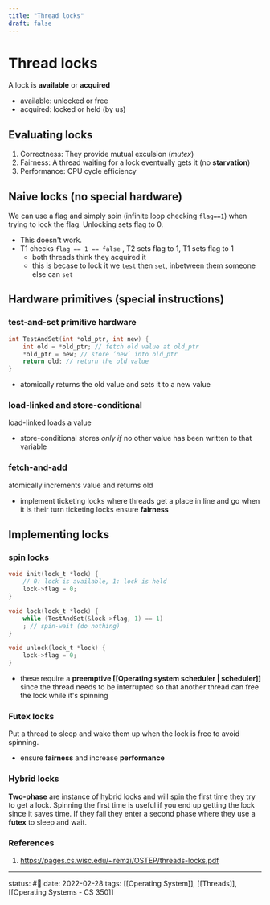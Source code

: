 ```yaml
---
title: "Thread locks"
draft: false
---
```

# Thread locks
A lock is **available** or **acquired**
- available: unlocked or free
- acquired: locked or held (by us)

## Evaluating locks
1. Correctness: They provide mutual exculsion (*mutex*)
2. Fairness: A thread waiting for a lock eventually gets it (no **starvation**)
3. Performance: CPU cycle efficiency

## Naive locks (no special hardware)
We can use a flag and simply spin (infinite loop checking `flag==1`) when trying to lock the flag. Unlocking sets flag to 0. 
- This doesn't work. 
- T1  checks `flag == 1 == false` , T2 sets flag to 1, T1 sets flag to 1
	- both threads think they acquired it
	- this is becase to lock it we `test` then `set`, inbetween them someone else can `set`

## Hardware primitives (special instructions)
### test-and-set primitive hardware
```c
int TestAndSet(int *old_ptr, int new) {
	int old = *old_ptr; // fetch old value at old_ptr
	*old_ptr = new; // store ’new’ into old_ptr
	return old; // return the old value
}
```
- atomically returns the old value and sets it to a new value

### load-linked and store-conditional
load-linked loads a value
- store-conditional stores *only if* no other value has been written to that variable

### fetch-and-add
atomically increments value and returns old
- implement ticketing locks where threads get a place in line and go when it is their turn
ticketing locks ensure **fairness**

## Implementing locks
### spin locks
```c
void init(lock_t *lock) {
	// 0: lock is available, 1: lock is held
	lock->flag = 0;
}

void lock(lock_t *lock) {
	while (TestAndSet(&lock->flag, 1) == 1)
	; // spin-wait (do nothing)
}

void unlock(lock_t *lock) {
	lock->flag = 0;
}
```
- these require a **preemptive [[Operating system scheduler | scheduler]]** since the thread needs to be interrupted so that another thread can free the lock while it's spinning

### Futex locks 
Put a thread to sleep and wake them up when the lock is free to avoid spinning.
- ensure **fairness** and increase **performance**

### Hybrid locks
**Two-phase** are instance of hybrid locks and will spin the first time they try to get a lock. Spinning the first time is useful if you end up getting the lock since it saves time. If they fail they enter a second phase where they use a **futex** to sleep and wait.


### References
1. https://pages.cs.wisc.edu/~remzi/OSTEP/threads-locks.pdf 

---
status: #🌱 
date: 2022-02-28
tags: [[Operating System]], [[Threads]], [[Operating Systems - CS 350]]